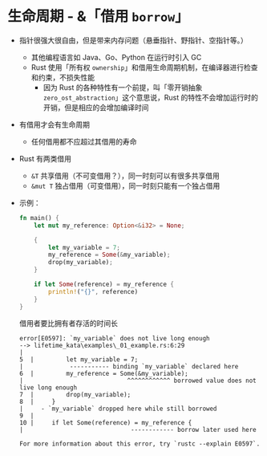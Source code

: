 # 生命周期 - &「借用 `borrow`」

- 指针很强大很自由，但是带来内存问题（悬垂指针、野指针、空指针等。）
    - 其他编程语言如 Java、Go、Python 在运行时引入 GC
    - Rust 使用「所有权 `ownership`」和借用生命周期机制，在编译器进行检查和约束，不损失性能
        - 因为 Rust 的各种特性有一个前提，叫「零开销抽象 `zero_ost_abstraction`」这个意思说，Rust 的特性不会增加运行时的开销，但是相应的会增加编译时间
- 有借用才会有生命周期
    - 任何借用都不应超过其借用的寿命

- Rust 有两类借用
    - `&T` 共享借用（不可变借用？），同一时刻可以有很多共享借用
    - `&mut T` 独占借用（可变借用），同一时刻只能有一个独占借用
- 示例：

    ```rust
    fn main() {
        let mut my_reference: Option<&i32> = None;

        {
            let my_variable = 7;
            my_reference = Some(&my_variable);
            drop(my_variable);
        }

        if let Some(reference) = my_reference {
            println!("{}", reference)
        }
    }
    ```

    借用者要比拥有者存活的时间长

    ```text
    error[E0597]: `my_variable` does not live long enough
    --> lifetime_kata\examples\_01_example.rs:6:29
    |
    5  |         let my_variable = 7;
    |             ----------- binding `my_variable` declared here
    6  |         my_reference = Some(&my_variable);
    |                             ^^^^^^^^^^^^ borrowed value does not live long enough
    7  |         drop(my_variable);
    8  |     }
    |     - `my_variable` dropped here while still borrowed
    9  |
    10 |     if let Some(reference) = my_reference {
    |                              ------------ borrow later used here

    For more information about this error, try `rustc --explain E0597`.
    ```
